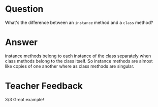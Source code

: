 # Question

What's the difference between an `instance` method and a `class` method?

# Answer

instance methods belong to each instance of the class separately when class methods belong to the class itself. So instance methods are almost like copies of one another where as class methods are singular.

# Teacher Feedback
3/3
Great example! 